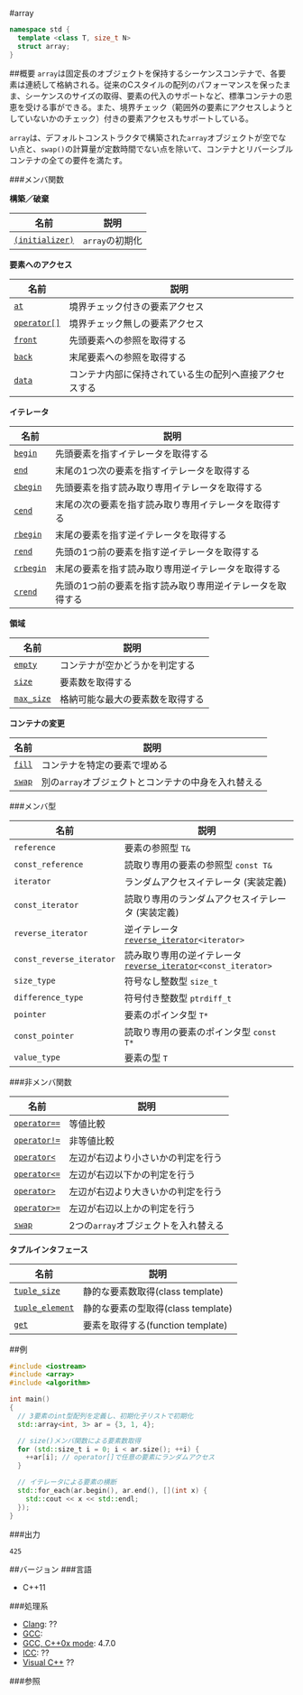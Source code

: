 #array
```cpp
namespace std {
  template <class T, size_t N>
  struct array;
}
```

##概要
`array`は固定長のオブジェクトを保持するシーケンスコンテナで、各要素は連続して格納される。従来のCスタイルの配列のパフォーマンスを保ったまま、シーケンスのサイズの取得、要素の代入のサポートなど、標準コンテナの恩恵を受ける事ができる。また、境界チェック（範囲外の要素にアクセスしようとしていないかのチェック）付きの要素アクセスもサポートしている。

`array`は、デフォルトコンストラクタで構築された`array`オブジェクトが空でない点と、`swap()`の計算量が定数時間でない点を除いて、コンテナとリバーシブルコンテナの全ての要件を満たす。


###メンバ関数

<b>構築／破棄</b>

| 名前 | 説明 |
|-------------------------------------|-----------------|
| [`(initializer)`](./array/array.md) | `array`の初期化 |


<b>要素へのアクセス</b>

| 名前 | 説明 |
|----------------------------------|--------------------------------------------------------|
| [`at`](./array/at.md)            | 境界チェック付きの要素アクセス |
| [`operator[]`](./array/op_at.md) | 境界チェック無しの要素アクセス |
| [`front`](./array/front.md)      | 先頭要素への参照を取得する |
| [`back`](./array/back.md)        | 末尾要素への参照を取得する |
| [`data`](./array/data.md)        | コンテナ内部に保持されている生の配列へ直接アクセスする |


<b>イテレータ</b>

| 名前 | 説明 |
|---------------------------------|-----------------------------------------------------------|
| [`begin`](./array/begin.md)     | 先頭要素を指すイテレータを取得する |
| [`end`](./array/end.md)         | 末尾の1つ次の要素を指すイテレータを取得する |
| [`cbegin`](./array/cbegin.md)   | 先頭要素を指す読み取り専用イテレータを取得する |
| [`cend`](./array/cend.md)       | 末尾の次の要素を指す読み取り専用イテレータを取得する |
| [`rbegin`](./array/rbegin.md)   | 末尾の要素を指す逆イテレータを取得する |
| [`rend`](./array/rend.md)       | 先頭の1つ前の要素を指す逆イテレータを取得する |
| [`crbegin`](./array/crbegin.md) | 末尾の要素を指す読み取り専用逆イテレータを取得する |
| [`crend`](./array/crend.md)     | 先頭の1つ前の要素を指す読み取り専用逆イテレータを取得する |


<b>領域</b>

| 名前 | 説明 |
|-----------------------------------|----------------------------------|
| [`empty`](./array/empty.md)       | コンテナが空かどうかを判定する   |
| [`size`](./array/size.md)         | 要素数を取得する                 |
| [`max_size`](./array/max_size.md) | 格納可能な最大の要素数を取得する |



<b>コンテナの変更</b>

| 名前 | 説明 |
|---------------------------|-----------------------------------------------------|
| [`fill`](./array/fill.md) | コンテナを特定の要素で埋める                        |
| [`swap`](./array/swap.md) | 別の`array`オブジェクトとコンテナの中身を入れ替える |


###メンバ型

| 名前 | 説明 |
|--------------------------|------------------------------------------------------------------------------------------------------------|
| `reference`              | 要素の参照型 `T&` |
| `const_reference`        | 読取り専用の要素の参照型 `const T&` |
| `iterator`               | ランダムアクセスイテレータ (実装定義) |
| `const_iterator`         | 読取り専用のランダムアクセスイテレータ (実装定義) |
| `reverse_iterator`       | 逆イテレータ [`reverse_iterator`](/reference/iterator/reverse_iterator.md)`<iterator>` |
| `const_reverse_iterator` | 読み取り専用の逆イテレータ [`reverse_iterator`](/reference/iterator/reverse_iterator.md)`<const_iterator>` |
| `size_type`              | 符号なし整数型 `size_t` |
| `difference_type`        | 符号付き整数型 `ptrdiff_t` |
| `pointer`                | 要素のポインタ型 `T*` |
| `const_pointer`          | 読取り専用の要素のポインタ型 `const T*` |
| `value_type`             | 要素の型 `T` |


###非メンバ関数

| 名前 | 説明 |
|------------------------------------------|--------------------------------------|
| [`operator==`](./array/op_equal.md)      | 等値比較 |
| [`operator!=`](./array/not_equal.md)     | 非等値比較 |
| [`operator<`](./array/less.md)           | 左辺が右辺より小さいかの判定を行う |
| [`operator<=`](./array/less_equal.md)    | 左辺が右辺以下かの判定を行う |
| [`operator>`](./array/greater.md)        | 左辺が右辺より大きいかの判定を行う |
| [`operator>=`](./array/greater_equal.md) | 左辺が右辺以上かの判定を行う |
| [`swap`](./array/swap_free.md)           | 2つの`array`オブジェクトを入れ替える |



<b>タプルインタフェース</b>

| 名前 | 説明 |
|---------------------------------------------|------------------------------------|
| [`tuple_size`](./array/tuple_size.md)       | 静的な要素数取得(class template)   |
| [`tuple_element`](./array/tuple_element.md) | 静的な要素の型取得(class template) |
| [`get`](./array/get.md)                     | 要素を取得する(function template)  |

##例
```cpp
#include <iostream>
#include <array>
#include <algorithm>

int main()
{
  // 3要素のint型配列を定義し、初期化子リストで初期化
  std::array<int, 3> ar = {3, 1, 4};

  // size()メンバ関数による要素数取得
  for (std::size_t i = 0; i < ar.size(); ++i) {
    ++ar[i]; // operator[]で任意の要素にランダムアクセス
  }

  // イテレータによる要素の横断
  std::for_each(ar.begin(), ar.end(), [](int x) {
    std::cout << x << std::endl;
  });
}
```

###出力
```
425
```

##バージョン
###言語
- C++11

###処理系
- [Clang](/implementation#clang.md): ??
- [GCC](/implementation#gcc.md): 
- [GCC, C++0x mode](/implementation#gcc.md): 4.7.0
- [ICC](/implementation#icc.md): ??
- [Visual C++](/implementation#visual_cpp.md) ??


###参照


